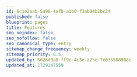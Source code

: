 ```yaml
---
id: 6c1e2aab-5a96-4afb-a1b0-f3ab04b2bc24
published: false
blueprint: pages
title: Features
seo_noindex: false
seo_nofollow: false
seo_canonical_type: entry
sitemap_change_frequency: weekly
sitemap_priority: 0.5
updated_by: 6d26d0a8-ff9c-4c3e-a25e-7e036508908c
updated_at: 1729147559
---
```

